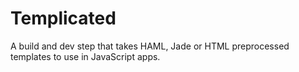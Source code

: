 Templicated
===========

A build and dev step that takes HAML, Jade or HTML preprocessed templates to use in JavaScript apps.
